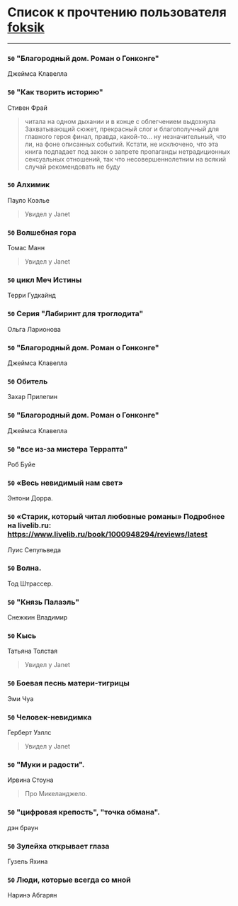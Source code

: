 # Список к прочтению пользователя [foksik](http://vk.com/id1734575)
---

### `50` "Благородный дом. Роман о Гонконге"
Джеймса Клавелла

### `50` "Как творить историю"
Стивен Фрай
> читала на одном дыхании и в конце с облегчением выдохнула   Захватывающий сюжет, прекрасный слог и благополучный для главного героя финал, правда, какой-то... ну незначительный, что ли, на фоне описанных событий. Кстати, не исключено, что эта книга подпадает под закон о запрете пропаганды нетрадиционных сексуальных отношений, так что несовершеннолетним на всякий случай рекомендовать не буду

### `50` Алхимик
Пауло Коэлье
> Увидел у Janet

### `50` Волшебная гора
Томас Манн
> Увидел у Janet

### `50` цикл Меч Истины
Терри Гудкайнд

### `50` Серия "Лабиринт для троглодита"
Ольга Ларионова

### `50` "Благородный дом. Роман о Гонконге"
Джеймса Клавелла

### `50` Обитель
Захар Прилепин

### `50` "Благородный дом. Роман о Гонконге"
Джеймса Клавелла

### `50` "все из-за мистера Террапта"
Роб Буйе

### `50` «Весь невидимый нам свет»
Энтони Дорра.

### `50` «Старик, который читал любовные романы»  Подробнее на livelib.ru: https://www.livelib.ru/book/1000948294/reviews/latest
Луис Сепульведа

### `50` Волна.
Тод Штрассер.

### `50` "Князь Палаэль"
Снежкин Владимир

### `50` Кысь
Татьяна Толстая
> Увидел у Janet

### `50` Боевая песнь матери-тигрицы
Эми Чуа

### `50` Человек-невидимка
Герберт Уэллс
> Увидел у Janet

### `50` "Муки и радости".
Ирвина Стоуна
> Про Микеланджело.


### `50` "цифровая крепость", "точка обмана".
дэн браун

### `50` Зулейха открывает глаза
Гузель Яхина

### `50` Люди, которые всегда со мной
Наринэ Абгарян

